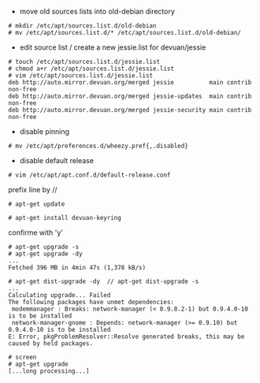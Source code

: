 
* move old sources lists into old-debian directory
```
# mkdir /etc/apt/sources.list.d/old-debian
# mv /etc/apt/sources.list.d/* /etc/apt/sources.list.d/old-debian/
```

* edit source list / create a new jessie.list for devuan/jessie
```
# touch /etc/apt/sources.list.d/jessie.list
# chmod a+r /etc/apt/sources.list.d/jessie.list
# vim /etc/apt/sources.list.d/jessie.list
deb http://auto.mirror.devuan.org/merged jessie          main contrib non-free
deb http://auto.mirror.devuan.org/merged jessie-updates  main contrib non-free
deb http://auto.mirror.devuan.org/merged jessie-security main contrib non-free
```

* disable pinning
```
# mv /etc/apt/preferences.d/wheezy.pref{,.disabled}
```

* disable default release
```
# vim /etc/apt/apt.conf.d/default-release.conf
```
prefix line by //

```
# apt-get update
```

```
# apt-get install devuan-keyring
```
confirme with 'y'


```
# apt-get upgrade -s
# apt-get upgrade -dy
...
Fetched 396 MB in 4min 47s (1,378 kB/s)
```

```
# apt-get dist-upgrade -dy  // apt-get dist-upgrade -s
...
Calculating upgrade... Failed
The following packages have unmet dependencies:
 modemmanager : Breaks: network-manager (< 0.9.8.2-1) but 0.9.4.0-10 is to be installed
 network-manager-gnome : Depends: network-manager (>= 0.9.10) but 0.9.4.0-10 is to be installed
E: Error, pkgProblemResolver::Resolve generated breaks, this may be caused by held packages.
```

``` 
# screen
# apt-get upgrade 
[...long processing...]
```


